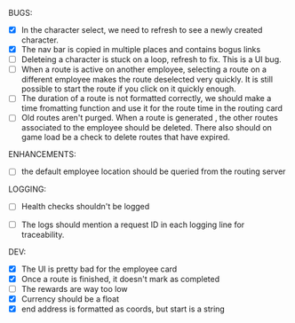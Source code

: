BUGS:
- [x] In the character select, we need to refresh to see a newly created character.
- [x] The nav bar is copied in multiple places and contains bogus links
- [ ] Deleteing a character is stuck on a loop, refresh to fix. This is a UI bug.
- [ ] When a route is active on another employee, selecting a route on a different employee makes the route deselected very quickly. It is still possible to start the route if you click on it quickly enough.
- [ ] The duration of a route is not formatted correctly, we should make a time fromatting function and use it for the route time in the routing card
- [ ] Old routes aren't purged. When a route is generated , the other routes associated to the employee should be deleted. There also should on game load be a check to delete routes that have expired. 

ENHANCEMENTS:
- [ ] the default employee location should be queried from the routing server

LOGGING:
- [ ] Health checks shouldn't be logged 
- [ ] The logs should mention a request ID in each logging line for traceability.


DEV:
- [x] The UI is pretty bad for the employee card
- [x] Once a route is finished, it doesn't mark as completed
- [ ] The rewards are way too low
- [x] Currency should be a float
- [x] end address is formatted as coords, but start is a string